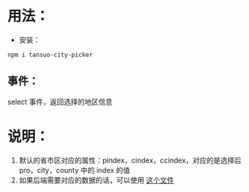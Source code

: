 
# 用法：


* 安装：
```
npm i tansuo-city-picker 
```

## 事件：
select 事件，返回选择的地区信息

# 说明：
1. 默认的省市区对应的属性：pindex，cindex，ccindex，对应的是选择后 pro，city，county 中的 index 的值
2. 如果后端需要对应的数据的话，可以使用 [这个文件](https://github.com/tansuo1989/vue-component/blob/master/doc/tansuo-date-pickera.sql)







